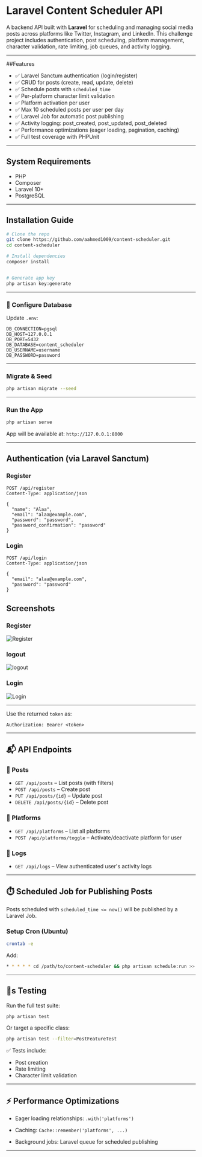 # Laravel Content Scheduler API

A backend API built with **Laravel** for scheduling and managing social media posts across platforms like Twitter, Instagram, and LinkedIn. This challenge project includes authentication, post scheduling, platform management, character validation, rate limiting, job queues, and activity logging.

---

##Features

* ✅ Laravel Sanctum authentication (login/register)
* ✅ CRUD for posts (create, read, update, delete)
* ✅ Schedule posts with `scheduled_time`
* ✅ Per-platform character limit validation
* ✅ Platform activation per user
* ✅ Max 10 scheduled posts per user per day
* ✅ Laravel Job for automatic post publishing
* ✅ Activity logging: post\_created, post\_updated, post\_deleted
* ✅ Performance optimizations (eager loading, pagination, caching)
* ✅ Full test coverage with PHPUnit

---

##  System Requirements

* PHP 
* Composer
* Laravel 10+
* PostgreSQL 


---

##  Installation Guide

```bash
# Clone the repo
git clone https://github.com/aahmed1009/content-scheduler.git
cd content-scheduler

# Install dependencies
composer install


# Generate app key
php artisan key:generate
```

---

### 🔧 Configure Database

Update `.env`:

```env
DB_CONNECTION=pgsql
DB_HOST=127.0.0.1
DB_PORT=5432
DB_DATABASE=content_scheduler
DB_USERNAME=username
DB_PASSWORD=password
```

---

###  Migrate & Seed

```bash
php artisan migrate --seed
```

---

###  Run the App

```bash
php artisan serve
```

App will be available at:
 `http://127.0.0.1:8000`

---

##  Authentication (via Laravel Sanctum)

### Register

```http
POST /api/register
Content-Type: application/json

{
  "name": "Alaa",
  "email": "alaa@example.com",
  "password": "password",
  "password_confirmation": "password"
}
```

### Login

```http
POST /api/login
Content-Type: application/json

{
  "email": "alaa@example.com",
  "password": "password"
}
```
## Screenshots

### Register 

![Register](screenshots/register.png)

### logout

![logout](screenshots/logout.png)


### Login 

![Login](screenshots/login.png)


---
Use the returned `token` as:

```
Authorization: Bearer <token>
```

---

## 📬 API Endpoints

### 🔸 Posts

* `GET /api/posts` – List posts (with filters)
* `POST /api/posts` – Create post
* `PUT /api/posts/{id}` – Update post
* `DELETE /api/posts/{id}` – Delete post

### 🔸 Platforms

* `GET /api/platforms` – List all platforms
* `POST /api/platforms/toggle` – Activate/deactivate platform for user

### 🔸 Logs

* `GET /api/logs` – View authenticated user's activity logs

---

## ⏱️ Scheduled Job for Publishing Posts

Posts scheduled with `scheduled_time <= now()` will be published by a Laravel Job.

### Setup Cron (Ubuntu)

```bash
crontab -e
```

Add:

```bash
* * * * * cd /path/to/content-scheduler && php artisan schedule:run >> /dev/null 2>&1
```

---

## 🧺s Testing

Run the full test suite:

```bash
php artisan test
```

Or target a specific class:

```bash
php artisan test --filter=PostFeatureTest
```

✅ Tests include:

* Post creation
* Rate limiting
* Character limit validation

---

## ⚡ Performance Optimizations

* Eager loading relationships: `.with('platforms')`

* Caching: `Cache::remember('platforms', ...)`
* Background jobs: Laravel queue for scheduled publishing

---

